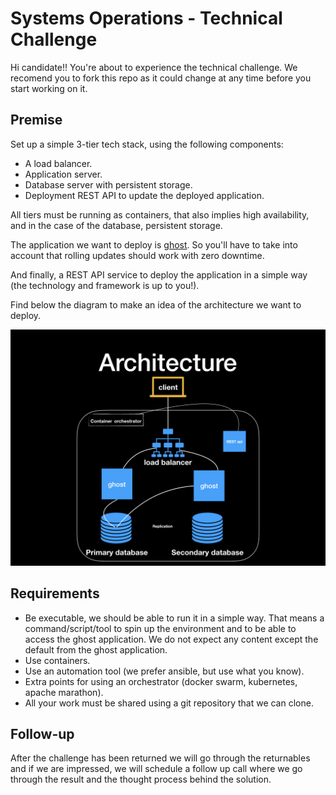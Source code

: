 # Systems Operations - Technical Challenge

Hi candidate!! You're about to experience the technical challenge. We recomend you to fork this repo as it could change at any time before you start working on it.

## Premise
Set up a simple 3-tier tech stack, using the following components:
* A load balancer.
* Application server.
* Database server with persistent storage.
* Deployment REST API to update the deployed application.

All tiers must be running as containers, that also implies high availability, and in the case of the database, persistent storage.

The application we want to deploy is [ghost](https://www.npmjs.com/package/ghost). So you'll have to take into account that rolling updates should work with zero downtime.

And finally, a REST API service to deploy the application in a simple way (the technology and framework is up to you!).

Find below the diagram to make an idea of the architecture we want to deploy.

![diagram](images/diagram.jpeg)

## Requirements
* Be executable, we should be able to run it in a simple way. That means a command/script/tool to spin up the environment and to be able to access the ghost application. We do not expect any content except the default from the ghost application.
* Use containers.
* Use an automation tool (we prefer ansible, but use what you know).
* Extra points for using an orchestrator (docker swarm, kubernetes, apache marathon).
* All your work must be shared using a git repository that we can clone.

## Follow-up
After the challenge has been returned we will go through the returnables and if we are impressed, we will schedule a follow up call where we go through the result and the thought process behind the solution.
